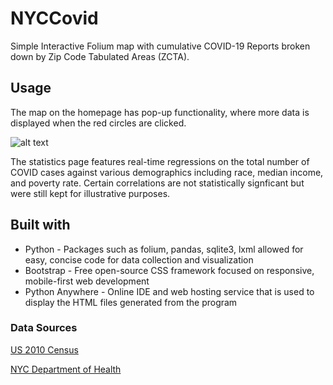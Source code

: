 # NYCCovid
Simple Interactive Folium map with cumulative COVID-19 Reports broken down by Zip Code Tabulated Areas (ZCTA).

## Usage
The map on the homepage has pop-up functionality, where more data is displayed when the red circles are clicked. 

![alt text](https://dan-s-lee.github.io/NYCCovid/docs/images/PopupDemo.png "Pop-up function demo")

The statistics page features real-time regressions on the total number of COVID cases against various demographics including race, median income, and poverty rate. Certain correlations are not statistically signficant but were still kept for illustrative purposes.

## Built with
* Python - Packages such as folium, pandas, sqlite3, lxml allowed for easy, concise code for data collection and visualization
* Bootstrap - Free open-source CSS framework focused on responsive, mobile-first web development
* Python Anywhere - Online IDE and web hosting service that is used to display the HTML files generated from the program

### Data Sources

[US 2010 Census](https://data.census.gov/)

[NYC Department of Health](https://www1.nyc.gov/site/doh/covid/covid-19-data.page#download)
